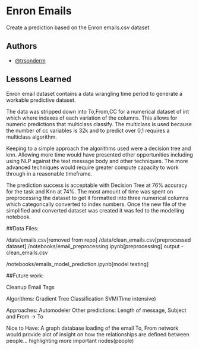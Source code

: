 
# Enron Emails

Create a prediction based on the Enron emails.csv dataset



## Authors

- [@trsonderm](https://www.github.com/trsonderm)


## Lessons Learned

Enron email dataset contains a data wrangling time period to generate a workable predictive dataset.

The data was stripped down into To,From,CC for a numerical dataset of int which where indexes of each variation of the columns. This allows for numeric predictions that multiclass classify. The multiclass is used because the number of cc variables is 32k and to predict over 0,1 requires a multiclass algorithm. 

Keeping to a simple approach the algorithms used were a decision tree and knn. Allowing more time would have presented other opportunities including using NLP against the text message body and other techniques. The more advanced techniques would require greater compute capacity to work through in a reasonable timeframe. 

The prediction success is acceptable with Decision Tree at 76% accuracy for the task and Knn at 74%. The most amount of time was spent on preprocessing the dataset to get it formatted into three numerical columns which categorically converted to index numbers. Once the new file of the simplified and converted dataset was created it was fed to the modelling notebook. 

##Data Files:

/data/emails.csv[removed from repo]
/data/clean_emails.csv[preprocessed dataset]
/notebooks/email_preprocessing.ipynb[preprocessing]
   output - clean_emails.csv

/notebooks/emails_model_prediction.ipynb[model testing]

##Future work:

Cleanup Email Tags

Algorithms:
Gradient Tree Classification
SVM(Time intensive)

Approaches:
Automodeler
Other predictions: Length of message, Subject and From -> To

Nice to Have:
A graph database loading of the email To, From network would provide alot of insight on how the relationships are defined between people... highlighting more important nodes(people)
